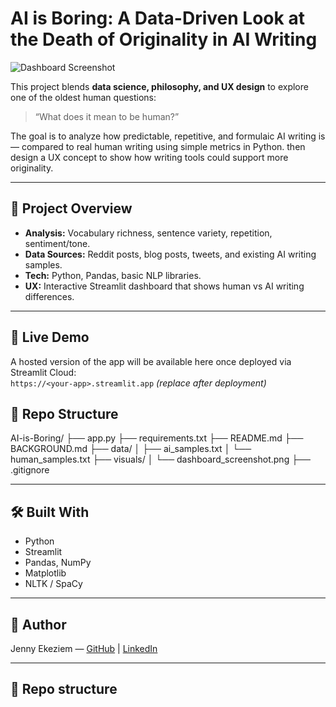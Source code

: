 # AI is Boring: A Data-Driven Look at the Death of Originality in AI Writing

![Dashboard Screenshot](visuals/dashboard_screenshot.png)

This project blends **data science, philosophy, and UX design** to explore one of the oldest human questions:  
> “What does it mean to be human?”

The goal is to analyze how predictable, repetitive, and formulaic AI writing is — compared to real human writing using simple metrics in Python. then design a UX concept to show how writing tools could support more originality.

---

## 🎯 Project Overview

- **Analysis:** Vocabulary richness, sentence variety, repetition, sentiment/tone.  
- **Data Sources:** Reddit posts, blog posts, tweets, and existing AI writing samples.  
- **Tech:** Python, Pandas, basic NLP libraries.  
- **UX:** Interactive Streamlit dashboard that shows human vs AI writing differences.

---

## 🔗 Live Demo
A hosted version of the app will be available here once deployed via Streamlit Cloud:  
`https://<your-app>.streamlit.app`  *(replace after deployment)*

## 📂 Repo Structure
AI-is-Boring/
├── app.py
├── requirements.txt
├── README.md
├── BACKGROUND.md
├── data/
│ ├── ai_samples.txt
│ └── human_samples.txt
├── visuals/
│ └── dashboard_screenshot.png
├── .gitignore


---

## 🛠 Built With
- Python  
- Streamlit  
- Pandas, NumPy  
- Matplotlib  
- NLTK / SpaCy

---

## 📜 Author
Jenny Ekeziem — [GitHub](https://github.com/jekeziem) | [LinkedIn](https://linkedin.com/in/jenny-ekeziem/)


---

## 📂 Repo structure
